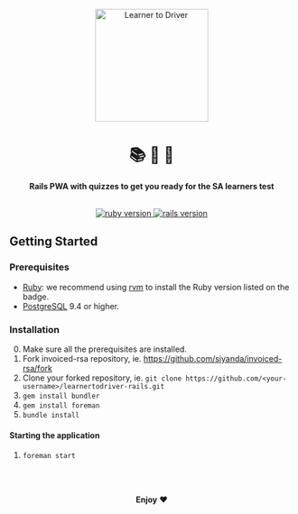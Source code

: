 <div align="center">
  <br>
  <a href="http://learnertodriver.co.za/">
    <img
      alt="Learner to Driver"
      src="https://typographics.co.za/svg/logos/learnertodriver.svg"
      width=200px
    />
  </a>
  <br/>
  <h1>📚 📝 🚗</h1>
  <strong>Rails PWA with quizzes to get you ready for the SA learners test</strong>
</div>
<br/>
<p align="center">
  <a href="https://www.ruby-lang.org/en/">
    <img src="https://img.shields.io/badge/Ruby-v2.6.3-green.svg" alt="ruby version"/>
  </a>
  <a href="http://rubyonrails.org/">
    <img src="https://img.shields.io/badge/Rails-v6.0.0-brightgreen.svg" alt="rails version"/>
  </a>

## Getting Started

### Prerequisites

* [Ruby](https://www.ruby-lang.org/en/): we recommend using [rvm](https://rvm.io/) to install the Ruby version listed on the badge.
* [PostgreSQL](https://www.postgresql.org/) 9.4 or higher.

### Installation

0.  Make sure all the prerequisites are installed.
1.  Fork invoiced-rsa repository, ie. https://github.com/siyanda/invoiced-rsa/fork
1.  Clone your forked repository, ie. `git clone https://github.com/<your-username>/learnertodriver-rails.git`
1.  `gem install bundler`
1.  `gem install foreman`
1.  `bundle install`

#### Starting the application

1.  `foreman start`

<br/>

<p align="center">
  <br/>
  <strong>Enjoy</strong> ❤️
</p>

